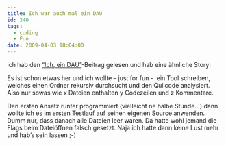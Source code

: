 ```yaml
---
title: Ich war auch mal ein DAU
id: 340
tags:
  - coding
  - Fun
date: 2009-04-03 18:04:00
---
```


ich hab den [“Ich, ein DAU”](http://blogs.msdn.com/dparys/archive/2009/04/02/ich-ein-dau.aspx)-Beitrag gelesen und hab eine ähnliche Story:

Es ist schon etwas her und ich wollte – just for fun -&#160; ein Tool schreiben, welches einen Ordner rekursiv durchsucht und den Qullcode analysiert. Also nur sowas wie x Dateien enthalten y Codezeilen und z Kommentare.

Den ersten Ansatz runter programmiert (vielleicht ne halbe Stunde…) dann wollte ich es im ersten Testlauf auf seinen eigenen Source anwenden. Dumm nur, dass danach alle Dateien leer waren. Da hatte wohl jemand die Flags beim Dateiöffnen falsch gesetzt. Naja ich hatte dann keine Lust mehr und hab’s sein lassen ;-)